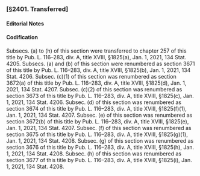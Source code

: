 ### [§2401. Transferred] ###

#### **Editorial Notes** ####

#### Codification ####

Subsecs. (a) to (h) of this section were transferred to chapter 257 of this title by Pub. L. 116–283, div. A, title XVIII, §1825(a), Jan. 1, 2021, 134 Stat. 4205. Subsecs. (a) and (b) of this section were renumbered as section 3671 of this title by Pub. L. 116–283, div. A, title XVIII, §1825(b), Jan. 1, 2021, 134 Stat. 4206. Subsec. (c)(1) of this section was renumbered as section 3672(a) of this title by Pub. L. 116–283, div. A, title XVIII, §1825(d), Jan. 1, 2021, 134 Stat. 4207. Subsec. (c)(2) of this section was renumbered as section 3673 of this title by Pub. L. 116–283, div. A, title XVIII, §1825(c), Jan. 1, 2021, 134 Stat. 4206. Subsec. (d) of this section was renumbered as section 3674 of this title by Pub. L. 116–283, div. A, title XVIII, §1825(f)(1), Jan. 1, 2021, 134 Stat. 4207. Subsec. (e) of this section was renumbered as section 3672(b) of this title by Pub. L. 116–283, div. A, title XVIII, §1825(e), Jan. 1, 2021, 134 Stat. 4207. Subsec. (f) of this section was renumbered as section 3675 of this title by Pub. L. 116–283, div. A, title XVIII, §1825(g)(1), Jan. 1, 2021, 134 Stat. 4208. Subsec. (g) of this section was renumbered as section 3676 of this title by Pub. L. 116–283, div. A, title XVIII, §1825(h), Jan. 1, 2021, 134 Stat. 4208. Subsec. (h) of this section was renumbered as section 3677 of this title by Pub. L. 116–283, div. A, title XVIII, §1825(i), Jan. 1, 2021, 134 Stat. 4208.